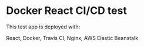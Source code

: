 # Docker React CI/CD test

This test app is deployed with:

React, Docker, Travis CI, Nginx, AWS Elastic Beanstalk
